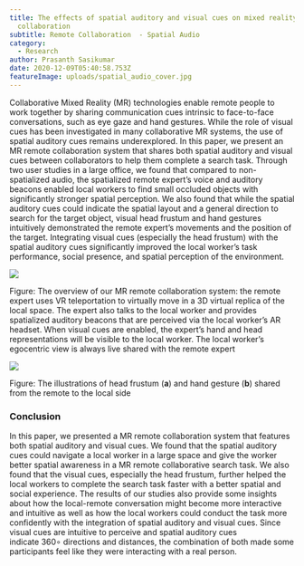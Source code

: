 ```yaml
---
title: The effects of spatial auditory and visual cues on mixed reality remote
  collaboration
subtitle: Remote Collaboration  - Spatial Audio
category:
  - Research
author: Prasanth Sasikumar
date: 2020-12-09T05:40:58.753Z
featureImage: uploads/spatial_audio_cover.jpg
---
```

Collaborative Mixed Reality (MR) technologies enable remote people to work together by sharing communication cues intrinsic to face-to-face conversations, such as eye gaze and hand gestures. While the role of visual cues has been investigated in many collaborative MR systems, the use of spatial auditory cues remains underexplored. In this paper, we present an MR remote collaboration system that shares both spatial auditory and visual cues between collaborators to help them complete a search task. Through two user studies in a large office, we found that compared to non-spatialized audio, the spatialized remote expert’s voice and auditory beacons enabled local workers to find small occluded objects with significantly stronger spatial perception. We also found that while the spatial auditory cues could indicate the spatial layout and a general direction to search for the target object, visual head frustum and hand gestures intuitively demonstrated the remote expert’s movements and the position of the target. Integrating visual cues (especially the head frustum) with the spatial auditory cues significantly improved the local worker’s task performance, social presence, and spatial perception of the environment.

![](uploads/screen-shot-2021-01-16-at-6.45.13-pm.png)

Figure: The overview of our MR remote collaboration system: the remote expert uses VR teleportation to virtually move in a 3D virtual replica of the local space. The expert also talks to the local worker and provides spatialized auditory beacons that are perceived via the local worker’s AR headset. When visual cues are enabled, the expert’s hand and head representations will be visible to the local worker. The local worker’s egocentric view is always live shared with the remote expert



![](uploads/screen-shot-2021-01-16-at-6.44.58-pm.png)

Figure: The illustrations of head frustum (**a**) and hand gesture (**b**) shared from the remote to the local side

### Conclusion

In this paper, we presented a MR remote collaboration system that features both spatial auditory and visual cues. We found that the spatial auditory cues could navigate a local worker in a large space and give the worker better spatial awareness in a MR remote collaborative search task. We also found that the visual cues, especially the head frustum, further helped the local workers to complete the search task faster with a better spatial and social experience. The results of our studies also provide some insights about how the local-remote conversation might become more interactive and intuitive as well as how the local workers could conduct the task more confidently with the integration of spatial auditory and visual cues. Since visual cues are intuitive to perceive and spatial auditory cues indicate 360∘ directions and distances, the combination of both made some participants feel like they were interacting with a real person.